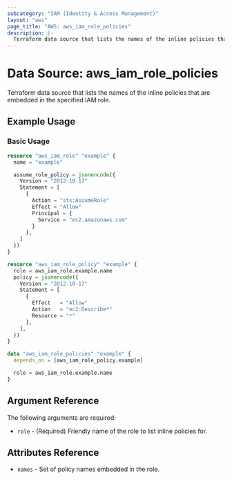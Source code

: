 ```yaml
---
subcategory: "IAM (Identity & Access Management)"
layout: "aws"
page_title: "AWS: aws_iam_role_policies"
description: |-
  Terraform data source that lists the names of the inline policies that are embedded in the specified IAM role.
---
```


# Data Source: aws_iam_role_policies

Terraform data source that lists the names of the inline policies that are embedded in the specified IAM role.

## Example Usage

### Basic Usage

```terraform
resource "aws_iam_role" "example" {
  name = "example"

  assume_role_policy = jsonencode({
    Version = "2012-10-17"
    Statement = [
      {
        Action = "sts:AssumeRole"
        Effect = "Allow"
        Principal = {
          Service = "ec2.amazonaws.com"
        }
      },
    ]
  })
}

resource "aws_iam_role_policy" "example" {
  role = aws_iam_role.example.name
  policy = jsonencode({
    Version = "2012-10-17"
    Statement = [
      {
        Effect   = "Allow"
        Action   = "ec2:Describe*"
        Resource = "*"
      },
    ],
  })
}

data "aws_iam_role_policies" "example" {
  depends_on = [aws_iam_role_policy.example]

  role = aws_iam_role.example.name
}
```

## Argument Reference

The following arguments are required:

* `role` - (Required) Friendly name of the role to list inline policies for.

## Attributes Reference

* `names` - Set of policy names embedded in the role.

[1]: https://awscli.amazonaws.com/v2/documentation/api/latest/reference/iam/list-role-policies.html
